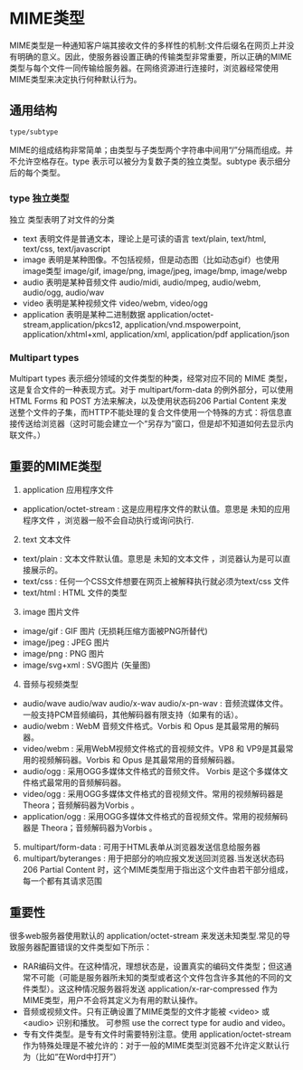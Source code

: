 # MIME类型

MIME类型是一种通知客户端其接收文件的多样性的机制:文件后缀名在网页上并没有明确的意义。因此，使服务器设置正确的传输类型非常重要，所以正确的MIME类型与每个文件一同传输给服务器。在网络资源进行连接时，浏览器经常使用MIME类型来决定执行何种默认行为。

## 通用结构
```
type/subtype
```

MIME的组成结构非常简单；由类型与子类型两个字符串中间用“/”分隔而组成。并不允许空格存在。type 表示可以被分为复数子类的独立类型。subtype 表示细分后的每个类型。

### type 独立类型

独立 类型表明了对文件的分类

+ text	表明文件是普通文本，理论上是可读的语言	text/plain, text/html, text/css, text/javascript
+ image	表明是某种图像。不包括视频，但是动态图（比如动态gif）也使用image类型	image/gif, image/png, image/jpeg, image/bmp, image/webp
+ audio	表明是某种音频文件	audio/midi, audio/mpeg, audio/webm, audio/ogg, audio/wav
+ video	表明是某种视频文件	video/webm, video/ogg
+ application	表明是某种二进制数据	application/octet-stream,application/pkcs12, application/vnd.mspowerpoint, application/xhtml+xml, application/xml,  application/pdf application/json

### Multipart types

Multipart types 表示细分领域的文件类型的种类，经常对应不同的 MIME 类型，这是复合文件的一种表现方式。对于 multipart/form-data 的例外部分，可以使用HTML Forms 和 POST 方法来解决，以及使用状态码206 Partial Content 来发送整个文件的子集，而HTTP不能处理的复合文件使用一个特殊的方式：将信息直接传送给浏览器（这时可能会建立一个“另存为”窗口，但是却不知道如何去显示内联文件。）

## 重要的MIME类型

1. application 应用程序文件
+ application/octet-stream : 这是应用程序文件的默认值。意思是 未知的应用程序文件 ，浏览器一般不会自动执行或询问执行.
2. text 文本文件
+ text/plain : 文本文件默认值。意思是 未知的文本文件 ，浏览器认为是可以直接展示的。
+ text/css : 任何一个CSS文件想要在网页上被解释执行就必须为text/css 文件
+ text/html : HTML 文件的类型
3. image 图片文件
+ image/gif : 	GIF 图片 (无损耗压缩方面被PNG所替代)
+ image/jpeg : 	JPEG 图片
+ image/png : 	PNG 图片
+ image/svg+xml : 	SVG图片 (矢量图)
4. 音频与视频类型
+ audio/wave audio/wav audio/x-wav audio/x-pn-wav : 音频流媒体文件。一般支持PCM音频编码，其他解码器有限支持（如果有的话）。
+ audio/webm : WebM 音频文件格式。Vorbis 和 Opus 是其最常用的解码器。 
+ video/webm : 采用WebM视频文件格式的音视频文件。VP8 和 VP9是其最常用的视频解码器。Vorbis 和 Opus 是其最常用的音频解码器。 
+ audio/ogg : 采用OGG多媒体文件格式的音频文件。 Vorbis 是这个多媒体文件格式最常用的音频解码器。
+ video/ogg : 采用OGG多媒体文件格式的音视频文件。常用的视频解码器是 Theora；音频解码器为Vorbis 。
+ application/ogg : 采用OGG多媒体文件格式的音视频文件。常用的视频解码器是 Theora；音频解码器为Vorbis 。
5. multipart/form-data : 可用于HTML表单从浏览器发送信息给服务器
6. multipart/byteranges : 用于把部分的响应报文发送回浏览器.当发送状态码  206 Partial Content 时，这个MIME类型用于指出这个文件由若干部分组成，每一个都有其请求范围

## 重要性

很多web服务器使用默认的 application/octet-stream 来发送未知类型.常见的导致服务器配置错误的文件类型如下所示：

+ RAR编码文件。在这种情况，理想状态是，设置真实的编码文件类型；但这通常不可能（可能是服务器所未知的类型或者这个文件包含许多其他的不同的文件类型）。这这种情况服务器将发送 application/x-rar-compressed 作为MIME类型，用户不会将其定义为有用的默认操作。
+ 音频或视频文件。只有正确设置了MIME类型的文件才能被 \<video\> 或\<audio\> 识别和播放。 可参照  use the correct type for audio and video。
+ 专有文件类型。是专有文件时需要特别注意。使用 application/octet-stream 作为特殊处理是不被允许的：对于一般的MIME类型浏览器不允许定义默认行为（比如“在Word中打开”）
